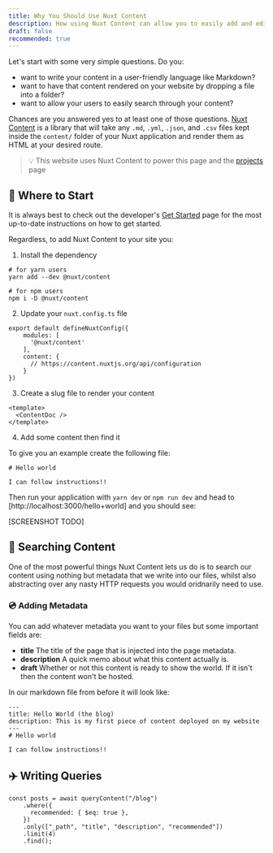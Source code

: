 ```yaml
---
title: Why You Should Use Nuxt Content
description: How using Nuxt Content can allow you to easily add and edit the content shown on your page using Markdown.
draft: false
recommended: true
---
```


Let's start with some very simple questions. Do you:

- want to write your content in a user-friendly language like Markdown?
- want to have that content rendered on your website by dropping a file into a folder?
- want to allow your users to easily search through your content?

Chances are you answered yes to at least one of those questions. [Nuxt Content](https://content.nuxtjs.org/) is a library that will take any `.md`, `.yml`, `.json`, and `.csv` files kept inside the `content/` folder of your Nuxt application and render them as HTML at your desired route.

> 💡 This website uses Nuxt Content to power this page and the [projects](/projects) page

## 🚦 Where to Start

It is always best to check out the developer's [Get Started](https://content.nuxtjs.org/get-started) page for the most up-to-date instructions on how to get started.

Regardless, to add Nuxt Content to your site you:

1. Install the dependency

```bash{}[Run in your terminal]
# for yarn users
yarn add --dev @nuxt/content

# for npm users
npm i -D @nuxt/content
```

2. Update your `nuxt.config.ts` file

```typescript{}[@/nuxt.config.ts]
export default defineNuxtConfig({
    modules: [
      '@nuxt/content'
    ],
    content: {
      // https://content.nuxtjs.org/api/configuration
    }
})
```

3. Create a slug file to render your content

```vue{}[@/pages/{...slug}.vue]
<template>
  <ContentDoc />
</template>
```

4. Add some content then find it

To give you an example create the following file:

```markdown{}[@/content/hello+world.md]
# Hello world

I can follow instructions!!
```

Then run your application with `yarn dev` or `npm run dev` and head to [http://localhost:3000/hello+world] and you should see:

[SCREENSHOT TODO]

## 🔎 Searching Content

One of the most powerful things Nuxt Content lets us do is to search our content using nothing but metadata that we write into our files, whilst also abstracting over any nasty HTTP requests you would oridnarily need to use.

### 💿 Adding Metadata

You can add whatever metadata you want to your files but some important fields are:

- **title** The title of the page that is injected into the page metadata.
- **description** A quick memo about what this content actually is.
- **draft** Whether or not this content is ready to show the world. If it isn't then the content won't be hosted.

In our markdown file from before it will look like:

```markdown{}[@/content/hello+world.md]
---
title: Hello World (the blog)
description: This is my first piece of content deployed on my website
---
# Hello world

I can follow instructions!!
```

## ✈️ Writing Queries

```typescript{}[@/pages/blog/index.vue]
const posts = await queryContent("/blog")
    .where({
      recommended: { $eq: true },
    })
    .only(["_path", "title", "description", "recommended"])
    .limit(4)
    .find();
```
